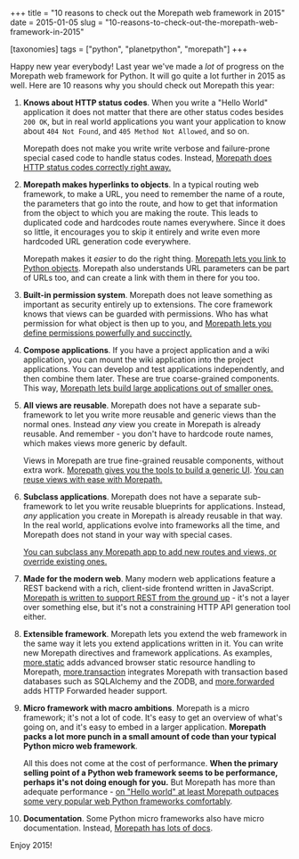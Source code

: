 +++
title = "10 reasons to check out the Morepath web framework in 2015"
date = 2015-01-05
slug = "10-reasons-to-check-out-the-morepath-web-framework-in-2015"

[taxonomies]
tags = ["python", "planetpython", "morepath"]
+++

Happy new year everybody! Last year we've made a _lot_ of progress on
the Morepath web framework for Python. It will go quite a lot further in
2015 as well. Here are 10 reasons why you should check out Morepath this
year:

1.  **Knows about HTTP status codes**. When you write a "Hello World"
    application it does not matter that there are other status codes
    besides `200 OK`, but in real world applications you want your
    application to know about `404 Not Found`, and
    `405 Method Not Allowed`, and so on.

    Morepath does not make you write write verbose and failure-prone
    special cased code to handle status codes. Instead, [Morepath does
    HTTP status codes correctly right
    away.](@/posts/better-rest-with-morepath-08.md#what-about-http-status-codes)

2.  **Morepath makes hyperlinks to objects**. In a typical routing web
    framework, to make a URL, you need to remember the name of a route,
    the parameters that go into the route, and how to get that
    information from the object to which you are making the route. This
    leads to duplicated code and hardcodes route names everywhere. Since
    it does so little, it encourages you to skip it entirely and write
    even more hardcoded URL generation code everywhere.

    Morepath makes it _easier_ to do the right thing. [Morepath lets you
    link to Python
    objects](http://morepath.readthedocs.org/en/latest/superpowers.html#link-with-ease).
    Morepath also understands URL parameters can be part of URLs too,
    and can create a link with them in there for you too.

3.  **Built-in permission system**. Morepath does not leave something as
    important as security entirely up to extensions. The core framework
    knows that views can be guarded with permissions. Who has what
    permission for what object is then up to you, and [Morepath lets you
    define permissions powerfully and
    succinctly.](http://morepath.readthedocs.org/en/latest/security.html)

4.  **Compose applications**. If you have a project application and a
    wiki application, you can mount the wiki application into the
    project applications. You can develop and test applications
    independently, and then combine them later. These are true
    coarse-grained components. This way, [Morepath lets build large
    applications out of smaller
    ones.](http://morepath.readthedocs.org/en/latest/building_large_applications.html)

5.  **All views are reusable**. Morepath does not have a separate
    sub-framework to let you write more reusable and generic views than
    the normal ones. Instead _any_ view you create in Morepath is
    already reusable. And remember - you don't have to hardcode route
    names, which makes views more generic by default.

    Views in Morepath are true fine-grained reusable components, without
    extra work. [Morepath gives you the tools to build a generic
    UI](http://morepath.readthedocs.org/en/latest/superpowers.html#generic-ui).
    [You can reuse views with ease with
    Morepath.](http://morepath.readthedocs.org/en/latest/superpowers.html#composable-views)

6.  **Subclass applications**. Morepath does not have a separate
    sub-framework to let you write reusable blueprints for applications.
    Instead, _any_ application you create in Morepath is already
    reusable in that way. In the real world, applications evolve into
    frameworks all the time, and Morepath does not stand in your way
    with special cases.

    [You can subclass any Morepath app to add new routes and views, or
    override existing
    ones.](http://morepath.readthedocs.org/en/latest/app_reuse.html)

7.  **Made for the modern web**. Many modern web applications feature a
    REST backend with a rich, client-side frontend written in
    JavaScript. [Morepath is written to support REST from the ground
    up](http://morepath.readthedocs.org/en/latest/rest.html) - it's not
    a layer over something else, but it's not a constraining HTTP API
    generation tool either.

8.  **Extensible framework**. Morepath lets you extend the web framework
    in the same way it lets you extend applications written in it. You
    can write new Morepath directives and framework applications. As
    examples,
    [more.static](http://morepath.readthedocs.org/en/latest/more.static.html)
    adds advanced browser static resource handling to Morepath,
    [more.transaction](https://pypi.python.org/pypi/more.transaction)
    integrates Morepath with transaction based databases such as
    SQLAlchemy and the ZODB, and
    [more.forwarded](https://pypi.python.org/pypi/more.forwarded/) adds
    HTTP Forwarded header support.

9.  **Micro framework with macro ambitions**. Morepath is a micro
    framework; it's not a lot of code. It's easy to get an overview of
    what's going on, and it's easy to embed in a larger application.
    **Morepath packs a lot more punch in a small amount of code than
    your typical Python micro web framework**.

    All this does not come at the cost of performance. **When the
    primary selling point of a Python web framework seems to be
    performance, perhaps it's not doing enough for you.** But Morepath
    has more than adequate performance - [on "Hello world" at least
    Morepath outpaces some very popular web Python frameworks
    comfortably](@/posts/better-rest-with-morepath-08.md#faster).

10. **Documentation**. Some Python micro frameworks also have micro
    documentation. Instead, [Morepath has lots of
    docs](http://morepath.readthedocs.org).

Enjoy 2015!
